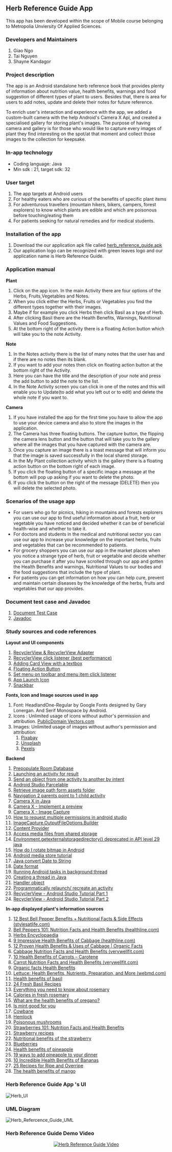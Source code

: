 ## Herb Reference Guide  App
This app has been developed within the scope of Mobile course belonging to Metropolia Unviersity Of Applied Sciences.

### Developers and Maintainers
1. Giao Ngo 
1. Tai Nguyen 
1. Shayne Kandagor 

### Project description
The app is an Android standalone herb reference book that provides plenty of information about nutrition value, health benefits, warnings and food  suggestion of different types of plant to users. Besides that, there is area for users to add notes, update and delete their notes for future reference.

To enrich user's  interaction and experience with the app, we added a custom-built camera with the help Android's Camera X Api, and created a specialised gallery for storing plant's images. The purpose of having camera and gallery is for those who would like to capture every images of plant they find interesting on the spot/at that moment and collect those images to the collection for keepsake.

### In-app technology
*  Coding language: Java
*  Min sdk : 21, target sdk: 32

###  User target
1. The app targets at Android users 
1. For healthy eaters who are curious of the benefits of specific plant items 
1. For adventurous travellers (mountain hikers, bikers, campers, forest explorers) to know  which plants are edible and which are poisonous  before touching/eating them 
1. For patients seeking for natural remedies and for medical students.

### Installation of the app
1. Download the our application apk file called  [herb_reference_guide.apk](https://drive.google.com/file/d/1JKpHGsQTQVOSpIM5ns3sbksXVxX1DqCK/view?usp=sharing)
1. Our application logo can be recognized with green leaves logo and our application name is Herb Reference Guide.

### Application manual
**Plant**
1. Click on the app icon. In the main Activity there are four options of the Herbs, Fruits,Vegetables and Notes.
1. When you click either the Herbs, Fruits or Vegetables you find the different types together with their images.
1. Maybe if for example you click Herbs then click Basil as a type of Herb.
1. After clicking Basil there are the Health Benefits, Warnings, Nutritional Values and Food Suggestions.
1. At the bottom right of the activity there is a floating Action button which will take you to the note Activity.

**Note**
1. In the Notes activity there is the list of many notes that the user has and if there are no notes then its blank.
1. If you want to add your notes then click on floating action button at the bottom right of the Activity.
1. Here you can have the title and the description of your note and press the add button to add the note to the list.
1. In the Note Activity screen you can click in one of the notes and this will enable you to Update(to add what you left out or to edit) and delete the whole note if you want to.

**Camera**
1. If you have installed the app for the first time you have to allow the app to use your device camera and also to store the images in the application.
1. The Camera has three floating buttons. The capture button, the flipping the camera lens button and the button that will take you to the gallery where all the images that you have captured with the camera are.
1. Once you capture an image there is a toast message that will inform you that the image is saved successfully in the local shared storage.
1. In the My Plant collection activity which is the gallery there is a floating action button on the bottom right of each image. 
1. If you click the floating button of a specific image a message at the bottom will pop up asking if you want to delete the photo.
1. If you click the button on the right of the message (DELETE) then you will delete the selected photo.

### Scenarios of the usage app
* For users who go for picnics, hiking in mountains and forests explorers you can use our app to find useful information about a fruit, herb or vegetable you have noticed and decided whether it can be of beneficial health-wise and whether to take it.
* For doctors and students in the medical and nutritional sector you can use our app to increase your knowledge on the important herbs, fruits and vegetables that can be recommended to patients.
* For grocery shoppers you can use our app in the market places when you notice a strange type of herb, fruit or vegetable and decide whether you can purchase it after you have scrolled through our app and gotten the Health Benefits and warnings, Nutritional Values to our bodies and the food suggestions that include the type of plant.
* For patients you can get information on how you can help cure, prevent and maintain certain diseases by the knowledge of the herbs, fruits and vegetables that our app provides.


### Document test case and Javadoc

1. [Document Test Case](https://docs.google.com/document/d/1dYyVx79O6v3mLDUfCLSHCA7NKpzyc5xV/edit?usp=sharing&ouid=114237886261926611764&rtpof=true&sd=true)
1. [Javadoc](https://users.metropolia.fi/~phatn/HerbReferenceGuide/)

### Study sources and code references

**Layout and UI components**

1. [RecyclerView & RecyclerView Adapter](https://www.youtube.com/watch?v=18VcnYN5_LM&ab_channel=Stevdza-San)
1. [RecyclerView click listener (best performance)](https://www.youtube.com/watch?v=7GPUpvcU1FE&ab_channel=PracticalCoding) 
1. [Adding Card View with a textbox](https://developer.android.com/guide/topics/ui/layout/cardview)
1. [Floating Action Button](https://developer.android.com/guide/topics/ui/floating-action-button) 
1. [Set menu on toolbar and menu item click listener](https://stackoverflow.com/questions/7479992/handling-a-menu-item-click-event-android) 
1. [App Launch Icon](https://stock.adobe.com/search/images?filters%5Bcontent_type%3Azip_vector%5D=1&filters%5Borientation%5D=vertical%2Csquare&filters%5Borientation_type%5D%5Bis_square%5D=true&filters%5Bcontent_type%3Aimage%5D=1&order=relevance&safe_search=1&limit=100&search_page=1&search_type=filter-select&acp=&aco=herbal+icon&k=herbal+icon&get_facets=1&asset_id=275377040) 
1. [Snackbar](https://material.io/components/snackbars/android#theming-snackbars) 

**Fonts, Icon and Image sources used in app**

1. Font: HeadlandOne-Regular by Google Fonts designed by Gary Lonergan. And Serif Monospace by Android.
1. Icons : Unlimited usage of icons without author's permission and attribution. [PublicDomain Vectors.com](https://publicdomainvectors.org/)
1. Images: Unlimited  usage of images without author's permission and attribution: 
    1. [Pixabay](https://pixabay.com/)
    1. [Unsplash](https://unsplash.com/)
    1. [Pexels](https://www.pexels.com/)

**Backend**

1. [Prepopulate Room Database](https://www.youtube.com/watch?v=pe28WeQ0VCc&ab_channel=Stevdza-San)
1. [Launching an activity for result](https://developer.android.com/training/basics/intents/result) 
1. [Send an object from one activity to another by intent](https://stackoverflow.com/questions/2139134/how-to-send-an-object-from-one-android-activity-to-another-using-intents) 
1. [Android Studio Parcelable](https://developer.android.com/reference/android/os/Parcelable) 
1. [Retrieve image path form assets folder](https://stackoverflow.com/questions/25053716/how-to-get-image-from-android-asset/25054318) 
1. [Navigation 2 parents point to 1 child activity](https://stackoverflow.com/questions/19893342/how-to-implement-up-navigation-in-android-for-2-parents-that-point-to-1-child-ac/20145765) 
1. [Camera X in Java](https://www.youtube.com/watch?v=IrwhjDtpIU0&ab_channel=CodingReel) 
1. [Camera X - Implement a preview](https://developer.android.com/training/camerax/preview) 
1. [Camera X - Image Capture](https://developer.android.com/training/camerax/take-photo) 
1. [How to request multiple permissions in android studio](https://www.youtube.com/watch?v=nkayHRT8D_w&ab_channel=Foxandroid) 
1. [ImageCapture.OutputFileOptions.Builder](https://developer.android.com/reference/androidx/camera/core/ImageCapture.OutputFileOptions.Builder)
1. [Content Provider](https://developer.android.com/guide/topics/providers/content-provider-basics) 
1. [Access media files from shared storage](https://developer.android.google.cn/training/data-storage/shared/media?hl=en#java) 
1. [Environment.getexternalstoragedirectory() deprecated in API level 29 java](https://stackoverflow.com/questions/57116335/environment-getexternalstoragedirectory-deprecated-in-api-level-29-java) 
1. [How do I rotate bitmap in Android](https://stackoverflow.com/questions/29982528/how-do-i-rotate-a-bitmap-in-android) 
1. [Android media store tutorial](https://www.androiddevelopersolutions.com/2015/12/android-media-store-tutorial-list-all.html) 
1. [Java convert Date to String](https://www.javatpoint.com/java-date-to-string) 
1. [Date format](https://developer.android.com/reference/java/text/DateFormat)
1. [Running Android tasks in background thread](https://www.youtube.com/watch?v=IVFWC0rwfL4&ab_channel=CodingPursuits) 
1. [Creating a thread in Java](https://www.javatpoint.com/how-to-create-a-thread-in-java)
1. [Handler object](https://developer.android.com/reference/android/os/Handler#sendMessage(android.os.Message))
1. [Programmatically relaunch/ recreate an activity](https://stackoverflow.com/questions/2486934/programmatically-relaunch-recreate-an-activity)
1. [RecyclerView - Android Studio Tutorial Part 1](https://www.youtube.com/watch?v=18VcnYN5_LM&t=606s&ab_channel=Stevdza-San)
1. [RecyclerView - Android Studio Tutorial Part 2](https://www.youtube.com/watch?v=xgpLYwEmlO0&ab_channel=Stevdza-San)

**In-app displayed plant's information sources**

1. [12 Best Bell Pepper Benefits + Nutritional Facts & Side Effects (stylesatlife.com)](https://stylesatlife.com/articles/bell-pepper-benefits/)
1. [Bell Peppers 101: Nutrition Facts and Health Benefits (healthline.com)](https://www.healthline.com/nutrition/foods/bell-peppers#vitamins-and-minerals) 
1. [Herbs Encyclopaedia](https://play.google.com/store/apps/details?id=com.e_steps.herbs&hl=en&gl=US)
1. [9 Impressive Health Benefits of Cabbage (healthline.com)](https://www.healthline.com/nutrition/benefits-of-cabbage#TOC_TITLE_HDR_9)
1. [12 Proven Health Benefits & Uses of Cabbage | Organic Facts](https://www.organicfacts.net/health-benefits/vegetable/health-benefits-of-cabbage.html)
1. [Cabbage Nutrition Facts and Health Benefits (verywellfit.com)](https://www.verywellfit.com/cabbage-nutrition-facts-calories-and-health-benefit-4117541#toc-health-benefits)
1. [10 Health Benefits of Carrots – Carotene](https://www.carotene.org/10-health-benefits-carrots/)
1. [Carrot Nutrition Facts and Health Benefits (verywellfit.com)](https://www.verywellfit.com/calories-in-carrots-3495643)
1. [Organic facts Health Benefits](https://www.organicfacts.net/health-benefits/vegetable/health-benefits-of-lettuce.html) 
1. [Lettuce: Health Benefits, Nutrients, Preparation, and More (webmd.com)](https://www.webmd.com/diet/health-benefits-lettuce) 
1. [Health benefits of basil](https://www.medicalnewstoday.com/articles/266425)
1. [24 Fresh Basil Recipes](https://insanelygoodrecipes.com/basil-recipes/) 
1. [Everything you need to know  about rosemary](https://www.medicalnewstoday.com/articles/266370) 
1. [Calories in fresh rosemary](https://www.nutritionix.com/food/fresh-rosemary) 
1. [What are the health benefits of oregano?](https://www.medicalnewstoday.com/articles/266259#nutrition)
1. [Is mint good for you](https://www.medicalnewstoday.com/articles/275944#_noHeaderPrefixedContent) 
1. [Cowbane](https://luontoportti.com/en/t/228/cowbane) 
1. [Hemlock](https://luontoportti.com/en/t/1448/hemlock) 
1. [Poisonous mushrooms](https://www.arktisetaromit.fi/en/mushrooms/poisonous%20mushrooms/) 
1. [Strawberries 101: Nutrition Facts and Health Benefits](https://www.healthline.com/nutrition/foods/strawberries)
1. [Strawberry  recipes](https://www.allrecipes.com/recipes/1110/fruits-and-vegetables/fruits/berries/strawberries/) 
1. [Nutritional benefits of the strawberry](https://www.webmd.com/diet/features/nutritional-benefits-of-the-strawberry) 
1. [Blueberries](https://blueberry.org/health-benefits/nutrition-facts/)  
1. [Health benefits of pineapple](https://www.webmd.com/food-recipes/benefits-pineapple) 
1. [19  ways  to add pineapple to your dinner](https://www.delish.com/cooking/g1124/savory-pineapple-recipes/) 
1. [10 Incredible Health Benefits of Bananas](https://isha.sadhguru.org/us/en/blog/article/10-incredible-health-benefits-of-bananas?gclid=Cj0KCQiAxoiQBhCRARIsAPsvo-wMO_LuA8dfp7D1RP8hfqDvJXOlYVQ9-l0iHBRLhd-Q-5DwfqLIdBcaArp6EALw_wcB)
1. [25 Recipes for Ripe and Overripe](https://www.forksoverknives.com/recipes/vegan-menus-collections/banana-recipes-ways-to-use-ripe-overripe-bananas/) 
1. [The health benefits of mango](https://www.bbcgoodfood.com/howto/guide/health-benefits-mango)

### Herb Reference Guide App 's UI

![Herb_UI](https://user-images.githubusercontent.com/91269635/159911363-c953f3e2-791e-4bb9-94cc-de72e937a92c.png)

### UML Diagram

![Herb_Refercence_Guide_UML](https://user-images.githubusercontent.com/91269635/159911360-fe650a0d-3178-4277-ae29-e241895c9a4f.jpg)

### Herb Reference Guide Demo Video

<div align="center">

[![Herb Reference Guide Video](http://img.youtube.com/vi/7WMcCnOmJG4/0.jpg)](http://www.youtube.com/watch?v=7WMcCnOmJG4 "Herb Reference Guide Video")

</div>
